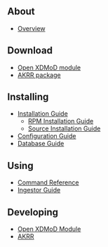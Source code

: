 About
-----

- [Overview](ak-overview.html)

Download
--------

- [Open XDMoD module](https://github.com/ubccr/xdmod-appkernels/releases/latest)
- [AKRR package](https://github.com/ubccr/akrr/releases/latest)

Installing
----------

- [Installation Guide](ak-install.html)
   - [RPM Installation Guide](ak-install-rpm.html)
   - [Source Installation Guide](ak-install-source.html)
- [Configuration Guide](ak-configuration.html)
- [Database Guide](ak-databases.html)

Using
-----

- [Command Reference](ak-commands.html)
- [Ingestor Guide](ak-ingestor.html)

Developing
----------

- [Open XDMoD Module](https://github.com/ubccr/xdmod-appkernels)
- [AKRR](https://github.com/ubccr/akrr)
